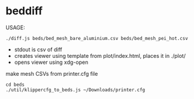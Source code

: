 # beddiff

USAGE:

```
./diff.js beds/bed_mesh_bare_aluminium.csv beds/bed_mesh_pei_hot.csv
```

- stdout is csv of diff
- creates viewer using template from plot/index.html, places it in ./plot/
- opens viewer using xdg-open

make mesh CSVs from printer.cfg file
```
cd beds
./util/klippercfg_to_beds.js ~/Downloads/printer.cfg
```
